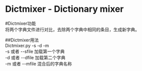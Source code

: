 Dictmixer - Dictionary mixer
===
#Dictmixer功能<br>
将两个字典文件进行对比，去除两个字典中相同的条目，生成新字典。<br>

##Dictmixer用法<br>
  Dictmixer.py -s <Dictionary1> -d <Dictionary2> -m <mixedDictionary><br>
  -s 或者 --sfile 加载第一个字典<br>
  -d 或者 --dfile 加载第二个字典<br>
  -m 或者 --mfile 混合后的字典名称<br>
